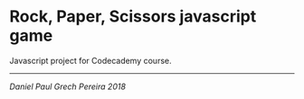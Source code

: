 # Rock, Paper, Scissors javascript game

Javascript project for Codecademy course.

---

_*Daniel Paul Grech Pereira 2018*_
